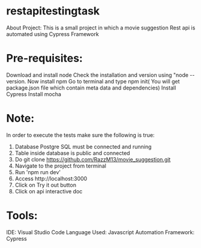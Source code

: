 # restapitestingtask


About Project:
This is a small project in which a movie suggestion Rest api is automated using Cypress Framework

Pre-requisites:
=====================
Download and install node
Check the installation and version using "node --version.
Now install npm
Go to terminal and type npm init( You will get package.json file which contain meta data and dependencies)
Install Cypress
Install mocha

Note:
====================
In order to execute the tests make sure the following is true:
1) Database Postgre SQL must be connected and running
2) Table inside database is public and connected
3) Do git clone https://github.com/RazzM13/movie_suggestion.git
4) Navigate to the project from terminal
5) Run 'npm run dev'
6) Access http://localhost:3000
7) Click on Try it out button 
8) Click on api interactive doc



Tools:
=================
IDE: Visual Studio Code 
Language Used: Javascript 
Automation Framework: Cypress
